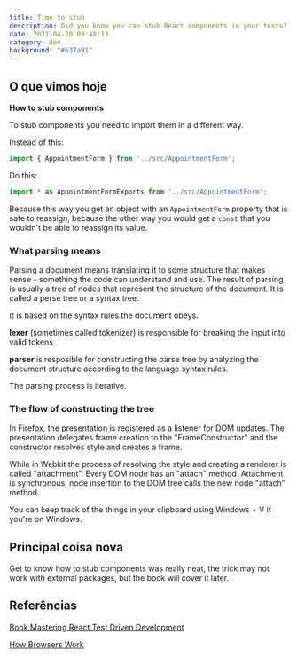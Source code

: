 ```yaml
---
title: Time to stub
description: Did you know you can stub React components in your tests?
date: 2021-04-20 09:48:13
category: dev
background: "#637a91"
---
```

## O que vimos hoje

**How to stub components**

To stub components you need to import them in a different way.

Instead of this:

```jsx
import { AppointmentForm } from '../src/AppointmentForm';
```

Do this:

```jsx
import * as AppointmentFormExports from '../src/AppointmentForm';
```

Because this way you get an object with an `AppointmentForm` property that is safe to reassign, because the other way you would get a `const` that you wouldn't be able to reassign its value.

### What parsing means

Parsing a document means translating it to some structure that makes sense - something the code can understand and use. The result of parsing is usually a tree of nodes that represent the structure of the document. It is called a perse tree or a syntax tree.

It is based on the syntax rules the document obeys.

**lexer** (sometimes called tokenizer) is responsible for breaking the input into valid tokens

**parser** is resposible for constructing the parse tree by analyzing the document structure according to the language syntax rules.

The parsing process is iterative.

### The flow of constructing the tree

In Firefox, the presentation is registered as a listener for DOM updates. The presentation delegates frame creation to the "FrameConstructor" and the constructor resolves style and creates a frame.

While in Webkit the process of resolving the style and creating a renderer is called "attachment". Every DOM node has an "attach" method. Attachment is synchronous, node insertion to the DOM tree calls the new node "attach" method.

You can keep track of the things in your clipboard using Windows + V if you're on Windows.

## Principal coisa nova

Get to know how to stub components was really neat, the trick may not work with external packages, but the book will cover it later.

## Referências

[Book Mastering React Test Driven Development](https://www.amazon.com.br/dp/B07RJCLX5C/ref=dp-kindle-redirect?_encoding=UTF8&btkr=1)

[How Browsers Work](http://taligarsiel.com/Projects/howbrowserswork1.htm)